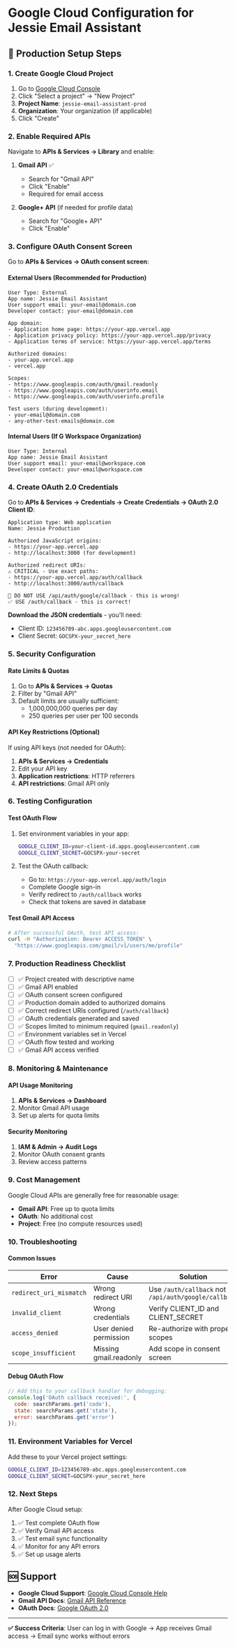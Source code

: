 # Google Cloud Configuration for Jessie Email Assistant

## 🚀 Production Setup Steps

### 1. Create Google Cloud Project

1. Go to [Google Cloud Console](https://console.cloud.google.com/)
2. Click "Select a project" → "New Project"
3. **Project Name**: `jessie-email-assistant-prod`
4. **Organization**: Your organization (if applicable)
5. Click "Create"

### 2. Enable Required APIs

Navigate to **APIs & Services → Library** and enable:

1. **Gmail API** ✅
   - Search for "Gmail API"
   - Click "Enable"
   - Required for email access

2. **Google+ API** (if needed for profile data)
   - Search for "Google+ API" 
   - Click "Enable"

### 3. Configure OAuth Consent Screen

Go to **APIs & Services → OAuth consent screen**:

#### External Users (Recommended for Production)
```
User Type: External
App name: Jessie Email Assistant
User support email: your-email@domain.com
Developer contact: your-email@domain.com

App domain:
- Application home page: https://your-app.vercel.app
- Application privacy policy: https://your-app.vercel.app/privacy
- Application terms of service: https://your-app.vercel.app/terms

Authorized domains:
- your-app.vercel.app
- vercel.app

Scopes:
- https://www.googleapis.com/auth/gmail.readonly
- https://www.googleapis.com/auth/userinfo.email  
- https://www.googleapis.com/auth/userinfo.profile

Test users (during development):
- your-email@domain.com
- any-other-test-emails@domain.com
```

#### Internal Users (If G Workspace Organization)
```
User Type: Internal
App name: Jessie Email Assistant
User support email: your-email@workspace.com
Developer contact: your-email@workspace.com
```

### 4. Create OAuth 2.0 Credentials

Go to **APIs & Services → Credentials → Create Credentials → OAuth 2.0 Client ID**:

```
Application type: Web application
Name: Jessie Production

Authorized JavaScript origins:
- https://your-app.vercel.app
- http://localhost:3000 (for development)

Authorized redirect URIs:
⚠️ CRITICAL - Use exact paths:
- https://your-app.vercel.app/auth/callback
- http://localhost:3000/auth/callback

🚨 DO NOT USE /api/auth/google/callback - this is wrong!
✅ USE /auth/callback - this is correct!
```

**Download the JSON credentials** - you'll need:
- Client ID: `123456789-abc.apps.googleusercontent.com`
- Client Secret: `GOCSPX-your_secret_here`

### 5. Security Configuration

#### Rate Limits & Quotas
1. Go to **APIs & Services → Quotas**
2. Filter by "Gmail API"
3. Default limits are usually sufficient:
   - 1,000,000,000 queries per day
   - 250 queries per user per 100 seconds

#### API Key Restrictions (Optional)
If using API keys (not needed for OAuth):
1. **APIs & Services → Credentials**
2. Edit your API key
3. **Application restrictions**: HTTP referrers
4. **API restrictions**: Gmail API only

### 6. Testing Configuration

#### Test OAuth Flow
1. Set environment variables in your app:
   ```bash
   GOOGLE_CLIENT_ID=your-client-id.apps.googleusercontent.com
   GOOGLE_CLIENT_SECRET=GOCSPX-your-secret
   ```

2. Test the OAuth callback:
   - Go to: `https://your-app.vercel.app/auth/login`
   - Complete Google sign-in
   - Verify redirect to `/auth/callback` works
   - Check that tokens are saved in database

#### Test Gmail API Access
```bash
# After successful OAuth, test API access:
curl -H "Authorization: Bearer ACCESS_TOKEN" \
  "https://www.googleapis.com/gmail/v1/users/me/profile"
```

### 7. Production Readiness Checklist

- [ ] ✅ Project created with descriptive name
- [ ] ✅ Gmail API enabled  
- [ ] ✅ OAuth consent screen configured
- [ ] ✅ Production domain added to authorized domains
- [ ] ✅ Correct redirect URIs configured (`/auth/callback`)
- [ ] ✅ OAuth credentials generated and saved
- [ ] ✅ Scopes limited to minimum required (`gmail.readonly`)
- [ ] ✅ Environment variables set in Vercel
- [ ] ✅ OAuth flow tested and working
- [ ] ✅ Gmail API access verified

### 8. Monitoring & Maintenance

#### API Usage Monitoring
1. **APIs & Services → Dashboard**
2. Monitor Gmail API usage
3. Set up alerts for quota limits

#### Security Monitoring
1. **IAM & Admin → Audit Logs**
2. Monitor OAuth consent grants
3. Review access patterns

### 9. Cost Management

Google Cloud APIs are generally free for reasonable usage:
- **Gmail API**: Free up to quota limits
- **OAuth**: No additional cost
- **Project**: Free (no compute resources used)

### 10. Troubleshooting

#### Common Issues

| Error | Cause | Solution |
|-------|-------|----------|
| `redirect_uri_mismatch` | Wrong redirect URI | Use `/auth/callback` not `/api/auth/google/callback` |
| `invalid_client` | Wrong credentials | Verify CLIENT_ID and CLIENT_SECRET |
| `access_denied` | User denied permission | Re-authorize with proper scopes |
| `scope_insufficient` | Missing gmail.readonly | Add scope in consent screen |

#### Debug OAuth Flow
```javascript
// Add this to your callback handler for debugging:
console.log('OAuth callback received:', {
  code: searchParams.get('code'),
  state: searchParams.get('state'),
  error: searchParams.get('error')
});
```

### 11. Environment Variables for Vercel

Add these to your Vercel project settings:

```bash
GOOGLE_CLIENT_ID=123456789-abc.apps.googleusercontent.com
GOOGLE_CLIENT_SECRET=GOCSPX-your_secret_here
```

### 12. Next Steps

After Google Cloud setup:
1. ✅ Test complete OAuth flow
2. ✅ Verify Gmail API access  
3. ✅ Test email sync functionality
4. ✅ Monitor for any API errors
5. ✅ Set up usage alerts

## 🆘 Support

- **Google Cloud Support**: [Google Cloud Console Help](https://console.cloud.google.com/support)
- **Gmail API Docs**: [Gmail API Reference](https://developers.google.com/gmail/api)
- **OAuth Docs**: [Google OAuth 2.0](https://developers.google.com/identity/protocols/oauth2)

---

**✅ Success Criteria**: User can log in with Google → App receives Gmail access → Email sync works without errors